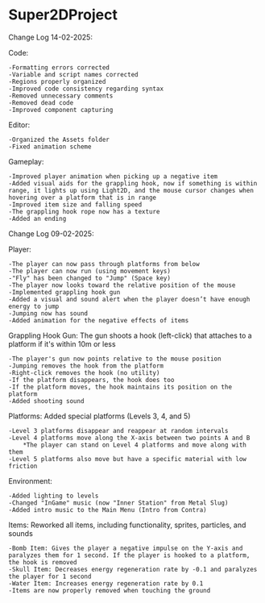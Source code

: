 # Super2DProject
Change Log 14-02-2025:

Code:

    -Formatting errors corrected
    -Variable and script names corrected
    -Regions properly organized
    -Improved code consistency regarding syntax
    -Removed unnecessary comments
    -Removed dead code
    -Improved component capturing

Editor:

    -Organized the Assets folder
    -Fixed animation scheme

Gameplay:

    -Improved player animation when picking up a negative item
    -Added visual aids for the grappling hook, now if something is within range, it lights up using Light2D, and the mouse cursor changes when hovering over a platform that is in range
    -Improved item size and falling speed
    -The grappling hook rope now has a texture
    -Added an ending

Change Log 09-02-2025:

Player:

    -The player can now pass through platforms from below
    -The player can now run (using movement keys)
    -"Fly" has been changed to "Jump" (Space key)
    -The player now looks toward the relative position of the mouse
    -Implemented grappling hook gun
    -Added a visual and sound alert when the player doesn’t have enough energy to jump
    -Jumping now has sound
    -Added animation for the negative effects of items

Grappling Hook Gun: The gun shoots a hook (left-click) that attaches to a platform if it's within 10m or less

    -The player's gun now points relative to the mouse position
    -Jumping removes the hook from the platform
    -Right-click removes the hook (no utility)
    -If the platform disappears, the hook does too
    -If the platform moves, the hook maintains its position on the platform
    -Added shooting sound

Platforms: Added special platforms (Levels 3, 4, and 5)

    -Level 3 platforms disappear and reappear at random intervals
    -Level 4 platforms move along the X-axis between two points A and B
        *The player can stand on Level 4 platforms and move along with them
    -Level 5 platforms also move but have a specific material with low friction

Environment:

    -Added lighting to levels
    -Changed "InGame" music (now "Inner Station" from Metal Slug)
    -Added intro music to the Main Menu (Intro from Contra)

Items: Reworked all items, including functionality, sprites, particles, and sounds

    -Bomb Item: Gives the player a negative impulse on the Y-axis and paralyzes them for 1 second. If the player is hooked to a platform, the hook is removed
    -Skull Item: Decreases energy regeneration rate by -0.1 and paralyzes the player for 1 second
    -Water Item: Increases energy regeneration rate by 0.1
    -Items are now properly removed when touching the ground

